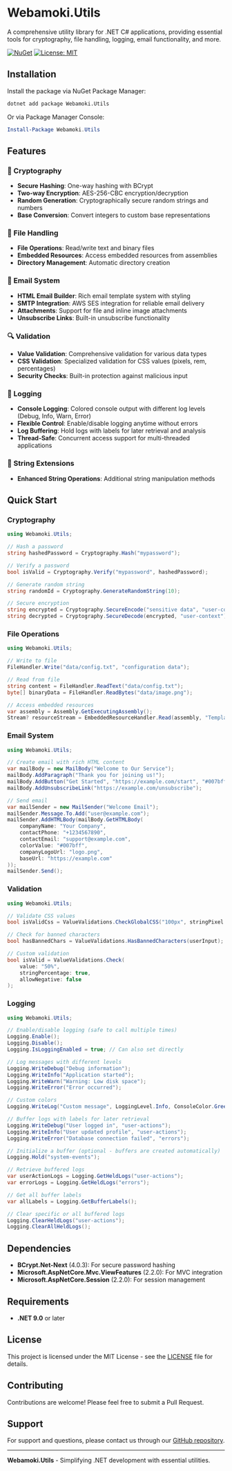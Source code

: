 # Webamoki.Utils

A comprehensive utility library for .NET C# applications, providing essential tools for cryptography, file handling, logging, email functionality, and more.

[![NuGet](https://img.shields.io/nuget/v/Webamoki.Utils.svg)](https://www.nuget.org/packages/Webamoki.Utils/)
[![License: MIT](https://img.shields.io/badge/License-MIT-yellow.svg)](https://opensource.org/licenses/MIT)

## Installation

Install the package via NuGet Package Manager:

```bash
dotnet add package Webamoki.Utils
```

Or via Package Manager Console:

```powershell
Install-Package Webamoki.Utils
```

## Features

### 🔐 Cryptography
- **Secure Hashing**: One-way hashing with BCrypt
- **Two-way Encryption**: AES-256-CBC encryption/decryption
- **Random Generation**: Cryptographically secure random strings and numbers
- **Base Conversion**: Convert integers to custom base representations

### 📁 File Handling
- **File Operations**: Read/write text and binary files
- **Embedded Resources**: Access embedded resources from assemblies
- **Directory Management**: Automatic directory creation

### 📧 Email System
- **HTML Email Builder**: Rich email template system with styling
- **SMTP Integration**: AWS SES integration for reliable email delivery
- **Attachments**: Support for file and inline image attachments
- **Unsubscribe Links**: Built-in unsubscribe functionality

### 🔍 Validation
- **Value Validation**: Comprehensive validation for various data types
- **CSS Validation**: Specialized validation for CSS values (pixels, rem, percentages)
- **Security Checks**: Built-in protection against malicious input

### 📝 Logging
- **Console Logging**: Colored console output with different log levels (Debug, Info, Warn, Error)
- **Flexible Control**: Enable/disable logging anytime without errors
- **Log Buffering**: Hold logs with labels for later retrieval and analysis
- **Thread-Safe**: Concurrent access support for multi-threaded applications

### 🔧 String Extensions
- **Enhanced String Operations**: Additional string manipulation methods

## Quick Start

### Cryptography

```csharp
using Webamoki.Utils;

// Hash a password
string hashedPassword = Cryptography.Hash("mypassword");

// Verify a password
bool isValid = Cryptography.Verify("mypassword", hashedPassword);

// Generate random string
string randomId = Cryptography.GenerateRandomString(10);

// Secure encryption
string encrypted = Cryptography.SecureEncode("sensitive data", "user-context");
string decrypted = Cryptography.SecureDecode(encrypted, "user-context");
```

### File Operations

```csharp
using Webamoki.Utils;

// Write to file
FileHandler.Write("data/config.txt", "configuration data");

// Read from file
string content = FileHandler.ReadText("data/config.txt");
byte[] binaryData = FileHandler.ReadBytes("data/image.png");

// Access embedded resources
var assembly = Assembly.GetExecutingAssembly();
Stream? resourceStream = EmbeddedResourceHandler.Read(assembly, "Templates.Email.html");
```

### Email System

```csharp
using Webamoki.Utils;

// Create email with rich HTML content
var mailBody = new MailBody("Welcome to Our Service");
mailBody.AddParagraph("Thank you for joining us!");
mailBody.AddButton("Get Started", "https://example.com/start", "#007bff");
mailBody.AddUnsubscribeLink("https://example.com/unsubscribe");

// Send email
var mailSender = new MailSender("Welcome Email");
mailSender.Message.To.Add("user@example.com");
mailSender.AddHTMLBody(mailBody.GetHTMLBody(
    companyName: "Your Company",
    contactPhone: "+1234567890",
    contactEmail: "support@example.com",
    colorValue: "#007bff",
    companyLogoUrl: "logo.png",
    baseUrl: "https://example.com"
));
mailSender.Send();
```

### Validation

```csharp
using Webamoki.Utils;

// Validate CSS values
bool isValidCss = ValueValidations.CheckGlobalCSS("100px", stringPixel: true);

// Check for banned characters
bool hasBannedChars = ValueValidations.HasBannedCharacters(userInput);

// Custom validation
bool isValid = ValueValidations.Check(
    value: "50%",
    stringPercentage: true,
    allowNegative: false
);
```

### Logging

```csharp
using Webamoki.Utils;

// Enable/disable logging (safe to call multiple times)
Logging.Enable();
Logging.Disable();
Logging.IsLoggingEnabled = true; // Can also set directly

// Log messages with different levels
Logging.WriteDebug("Debug information");
Logging.WriteInfo("Application started");
Logging.WriteWarn("Warning: Low disk space");
Logging.WriteError("Error occurred");

// Custom colors
Logging.WriteLog("Custom message", LoggingLevel.Info, ConsoleColor.Green);

// Buffer logs with labels for later retrieval
Logging.WriteDebug("User logged in", "user-actions");
Logging.WriteInfo("User updated profile", "user-actions");
Logging.WriteError("Database connection failed", "errors");

// Initialize a buffer (optional - buffers are created automatically)
Logging.Hold("system-events");

// Retrieve buffered logs
var userActionLogs = Logging.GetHeldLogs("user-actions");
var errorLogs = Logging.GetHeldLogs("errors");

// Get all buffer labels
var allLabels = Logging.GetBufferLabels();

// Clear specific or all buffered logs
Logging.ClearHeldLogs("user-actions");
Logging.ClearAllHeldLogs();
```

## Dependencies

- **BCrypt.Net-Next** (4.0.3): For secure password hashing
- **Microsoft.AspNetCore.Mvc.ViewFeatures** (2.2.0): For MVC integration
- **Microsoft.AspNetCore.Session** (2.2.0): For session management

## Requirements

- **.NET 9.0** or later

## License

This project is licensed under the MIT License - see the [LICENSE](LICENSE) file for details.

## Contributing

Contributions are welcome! Please feel free to submit a Pull Request.

## Support

For support and questions, please contact us through our [GitHub repository](https://github.com/Webamoki/Webamoki.Utils).

---

**Webamoki.Utils** - Simplifying .NET development with essential utilities.